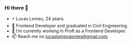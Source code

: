 ### Hi there 👋

- ⚡ Lucas Lomeu, 24 years.
- 🔭 Frontend Developer and graduated in Civil Engineering.
- 🌱 I’m currently working in Proft as a Frontend Developer.
- 📫 Reach me on lucaslomeugomes@gmail.com.
